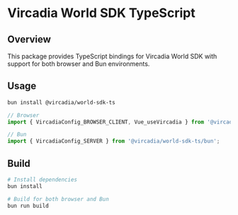 # Vircadia World SDK TypeScript

## Overview
This package provides TypeScript bindings for Vircadia World SDK with support for both browser and Bun environments.

## Usage

```bash
bun install @vircadia/world-sdk-ts
```

```typescript
// Browser
import { VircadiaConfig_BROWSER_CLIENT, Vue_useVircadia } from '@vircadia/world-sdk-ts/browser';

// Bun
import { VircadiaConfig_SERVER } from '@vircadia/world-sdk-ts/bun';
``` 

## Build
```bash
# Install dependencies
bun install

# Build for both browser and Bun
bun run build
```
